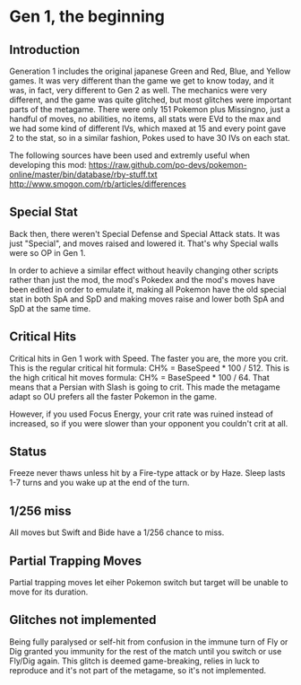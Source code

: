 Gen 1, the beginning
====================

Introduction
------------
Generation 1 includes the original japanese Green and Red, Blue, and Yellow games.
It was very different than the game we get to know today, and it was, in fact, very different to Gen 2 as well.
The mechanics were very different, and the game was quite glitched, but most glitches were important parts of the metagame.
There were only 151 Pokemon plus Missingno, just a handful of moves, no abilities, no items, all stats were 
EVd to the max and we had some kind of different IVs, which maxed at 15 and every point gave 2 to the stat, so in 
a similar fashion, Pokes used to have 30 IVs on each stat.

The following sources have been used and extremly useful when developing this mod:
https://raw.github.com/po-devs/pokemon-online/master/bin/database/rby-stuff.txt
http://www.smogon.com/rb/articles/differences

Special Stat
------------
Back then, there weren't Special Defense and Special Attack stats. It was just "Special", and moves raised and lowered it.
That's why Special walls were so OP in Gen 1.

In order to achieve a similar effect without heavily changing other scripts rather than just the mod, the mod's Pokedex 
and the mod's moves have been edited in order to emulate it, making all Pokemon have the old special stat in both SpA and 
SpD and making moves raise and lower both SpA and SpD at the same time.

Critical Hits
-------------
Critical hits in Gen 1 work with Speed. The faster you are, the more you crit.
This is the regular critical hit formula:
CH% = BaseSpeed * 100 / 512.
This is the high critical hit moves formula:
CH% = BaseSpeed * 100 / 64.
That means that a Persian with Slash is going to crit. This made the metagame adapt so OU prefers all the faster Pokemon 
in the game.

However, if you used Focus Energy, your crit rate was ruined instead of increased, so if you were slower than your 
opponent you couldn't crit at all.

Status
------
Freeze never thaws unless hit by a Fire-type attack or by Haze.
Sleep lasts 1-7 turns and you wake up at the end of the turn.


1/256 miss
----------
All moves but Swift and Bide have a 1/256 chance to miss.

Partial Trapping Moves
----------------------
Partial trapping moves let eiher Pokemon switch but target will be unable to move for its duration.

Glitches not implemented
------------------------
Being fully paralysed or self-hit from confusion in the immune turn of Fly or Dig granted you immunity for the rest of the match 
until you switch or use Fly/Dig again.
This glitch is deemed game-breaking, relies in luck to reproduce and it's not part of the metagame, so it's not implemented.